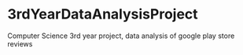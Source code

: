 # 3rdYearDataAnalysisProject
Computer Science 3rd year project, data analysis of google play store reviews
